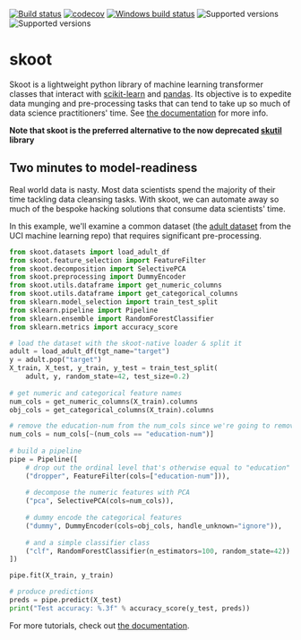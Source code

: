[![Build status](https://travis-ci.org/tgsmith61591/skoot.svg?branch=master)](https://travis-ci.org/tgsmith61591/skoot)
[![codecov](https://codecov.io/gh/tgsmith61591/skoot/branch/master/graph/badge.svg)](https://codecov.io/gh/tgsmith61591/skoot)
[![Windows build status](https://ci.appveyor.com/api/projects/status/7h91wcoaqwa3sc29?svg=true)](https://ci.appveyor.com/project/tgsmith61591/skoot)
![Supported versions](https://img.shields.io/badge/python-2.7-blue.svg)
![Supported versions](https://img.shields.io/badge/python-3.5-blue.svg)

# skoot

Skoot is a lightweight python library of machine learning transformer classes 
that interact with [scikit-learn](https://github.com/scikit-learn/scikit-learn)
and [pandas](https://github.com/pandas-dev/pandas). 
Its objective is to expedite data munging and pre-processing tasks that can
tend to take up so much of data science practitioners' time. See 
[the documentation](https://tgsmith61591.github.io/skoot) for more info.

__Note that skoot is the preferred 
alternative to the now deprecated [skutil](https://github.com/tgsmith61591/skutil) 
library__

## Two minutes to model-readiness

Real world data is nasty. Most data scientists spend the majority of their time
tackling data cleansing tasks. With skoot, we can automate away so much of the
bespoke hacking solutions that consume data scientists' time. 

In this example, we'll examine a common dataset (the 
[adult dataset](https://archive.ics.uci.edu/ml/datasets/Adult) from the UCI 
machine learning repo) that requires significant pre-processing.

```python
from skoot.datasets import load_adult_df
from skoot.feature_selection import FeatureFilter
from skoot.decomposition import SelectivePCA
from skoot.preprocessing import DummyEncoder
from skoot.utils.dataframe import get_numeric_columns
from skoot.utils.dataframe import get_categorical_columns
from sklearn.model_selection import train_test_split
from sklearn.pipeline import Pipeline
from sklearn.ensemble import RandomForestClassifier
from sklearn.metrics import accuracy_score

# load the dataset with the skoot-native loader & split it
adult = load_adult_df(tgt_name="target")
y = adult.pop("target")
X_train, X_test, y_train, y_test = train_test_split(
    adult, y, random_state=42, test_size=0.2)
    
# get numeric and categorical feature names
num_cols = get_numeric_columns(X_train).columns
obj_cols = get_categorical_columns(X_train).columns

# remove the education-num from the num_cols since we're going to remove it
num_cols = num_cols[~(num_cols == "education-num")]
    
# build a pipeline
pipe = Pipeline([
    # drop out the ordinal level that's otherwise equal to "education"
    ("dropper", FeatureFilter(cols=["education-num"])),
    
    # decompose the numeric features with PCA
    ("pca", SelectivePCA(cols=num_cols)),
    
    # dummy encode the categorical features
    ("dummy", DummyEncoder(cols=obj_cols, handle_unknown="ignore")),
    
    # and a simple classifier class
    ("clf", RandomForestClassifier(n_estimators=100, random_state=42))
])

pipe.fit(X_train, y_train)

# produce predictions
preds = pipe.predict(X_test)
print("Test accuracy: %.3f" % accuracy_score(y_test, preds))
```

For more tutorials, check out [the documentation](https://tgsmith61591.github.io/skoot).